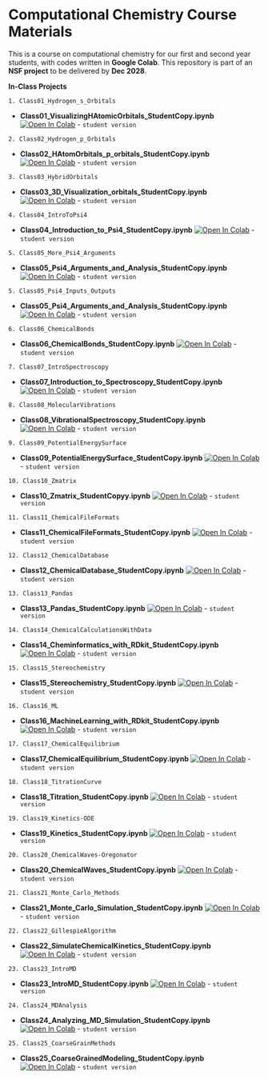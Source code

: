 # Computational Chemistry Course Materials

This is a course on computational chemistry for our first and second year students, with codes written in **Google Colab**. This repository is part of an **NSF project** to be delivered by **Dec 2028**.

**In-Class Projects**

```1. Class01_Hydrogen_s_Orbitals```
   - **Class01_VisualizingHAtomicOrbitals_StudentCopy.ipynb** [![Open In Colab](https://colab.research.google.com/assets/colab-badge.svg)](https://colab.research.google.com/drive/1MyDEeytYBL9o1FytkZa04YcmHUB2O5UM) - `student version`

```2. Class02_Hydrogen_p_Orbitals```
   - **Class02_HAtomOrbitals_p_orbitals_StudentCopy.ipynb** [![Open In Colab](https://colab.research.google.com/assets/colab-badge.svg)](https://colab.research.google.com/drive/1257SmfLtk9wrSwpTAxbGmtvkp4VUAyNk) - `student version`

```3. Class03_HybridOrbitals```
   - **Class03_3D_Visualization_orbitals_StudentCopy.ipynb** [![Open In Colab](https://colab.research.google.com/assets/colab-badge.svg)](https://colab.research.google.com/drive/1DXlY097DY2jBpwmEtv4Ql9RLLpeV9OcM) - `student version`
  
```4. Class04_IntroToPsi4```
   - **Class04_Introduction_to_Psi4_StudentCopy.ipynb** [![Open In Colab](https://colab.research.google.com/assets/colab-badge.svg)](https://colab.research.google.com/drive/1SRoADOJvN8MvLbzxmii8pBL4xuXCp-Bq) - `student version`
  
```5. Class05_More_Psi4_Arguments```
   - **Class05_Psi4_Arguments_and_Analysis_StudentCopy.ipynb** [![Open In Colab](https://colab.research.google.com/assets/colab-badge.svg)](https://colab.research.google.com/drive/18T6EgDIZnMsABpe57VSUpR6Vv923D_Hm) - `student version`

```5. Class05_Psi4_Inputs_Outputs```
   - **Class05_Psi4_Arguments_and_Analysis_StudentCopy.ipynb** [![Open In Colab](https://colab.research.google.com/assets/colab-badge.svg)](https://colab.research.google.com/drive/1wZsRbC85STheaNv7IoE7S2-6a2QQagq4) - `student version`

```6. Class06_ChemicalBonds```
   - **Class06_ChemicalBonds_StudentCopy.ipynb** [![Open In Colab](https://colab.research.google.com/assets/colab-badge.svg)](https://colab.research.google.com/drive/1gM67nmIFwcZu2hfnk7o7v_7UYrFKupTv) - `student version`
  
```7. Class07_IntroSpectroscopy```
   - **Class07_Introduction_to_Spectroscopy_StudentCopy.ipynb** [![Open In Colab](https://colab.research.google.com/assets/colab-badge.svg)](https://colab.research.google.com/drive/1iSB2lgv27O-7fnBgG1kwx-4p-ecNp9Kd) - `student version`
  
```8. Class08_MolecularVibrations```
   - **Class08_VibrationalSpectroscopy_StudentCopy.ipynb** [![Open In Colab](https://colab.research.google.com/assets/colab-badge.svg)](https://colab.research.google.com/drive/1ZrkRRlRegF8m6G1hXiNmfq4HpkcNBu86#scrollTo=XzX-v08vwj2h) - `student version`

```9. Class09_PotentialEnergySurface```
   - **Class09_PotentialEnergySurface_StudentCopy.ipynb** [![Open In Colab](https://colab.research.google.com/assets/colab-badge.svg)](https://colab.research.google.com/drive/1hAXyLoYKTLXgF32gUmItMcde6QEdGGru) - `student version`

```10. Class10_Zmatrix```
- **Class10_Zmatrix_StudentCopyy.ipynb** [![Open In Colab](https://colab.research.google.com/assets/colab-badge.svg)](https://colab.research.google.com/drive/1-ZDH_6DNnXSEW1bm1L1UUkNmLT6ESFnl) - `student version`
  
```11. Class11_ChemicalFileFormats```
   - **Class11_ChemicalFileFormats_StudentCopy.ipynb** [![Open In Colab](https://colab.research.google.com/assets/colab-badge.svg)](https://colab.research.google.com/drive/1zW7CpW6XEECx9UgsnuiIZHf6svQULCQO) - `student version`

```12. Class12_ChemicalDatabase```
   - **Class12_ChemicalDatabase_StudentCopy.ipynb** [![Open In Colab](https://colab.research.google.com/assets/colab-badge.svg)](https://colab.research.google.com/drive/1r4UnxHqPPpLrpYwag5l-6-iYzKHDQclz) - `student version`

```13. Class13_Pandas```
   - **Class13_Pandas_StudentCopy.ipynb** [![Open In Colab](https://colab.research.google.com/assets/colab-badge.svg)](https://colab.research.google.com/drive/1JlDWPC8RjBscDib7dIpLiNMZ_dZKKPV7) - `student version`

```14. Class14_ChemicalCalculationsWithData```
 - **Class14_Cheminformatics_with_RDkit_StudentCopy.ipynb** [![Open In Colab](https://colab.research.google.com/assets/colab-badge.svg)](https://colab.research.google.com/drive/1-a9HTe0ny9dxRbx-y5qWJ3Xo0PAQ0LmG) - `student version`
  
```15. Class15_Stereochemistry```
 - **Class15_Stereochemistry_StudentCopy.ipynb** [![Open In Colab](https://colab.research.google.com/assets/colab-badge.svg)](https://colab.research.google.com/drive/1R0IvzpZqVlIh4r5xKfZNx8sm7hDnIR8y) - `student version`

```16. Class16_ML```
 - **Class16_MachineLearning_with_RDkit_StudentCopy.ipynb** [![Open In Colab](https://colab.research.google.com/assets/colab-badge.svg)](https://colab.research.google.com/drive/1bD2oO3n0eZ5jBwHfa-qF6SuziinKRy4G) - `student version`
  
```17. Class17_ChemicalEquilibrium```
 - **Class17_ChemicalEquilibrium_StudentCopy.ipynb** [![Open In Colab](https://colab.research.google.com/assets/colab-badge.svg)](https://colab.research.google.com/drive/1NUw5E1xksQXJI9gPUEmjwtfNmkbOrIkW) - `student version`

```18. Class18_TitrationCurve```
 - **Class18_Titration_StudentCopy.ipynb** [![Open In Colab](https://colab.research.google.com/assets/colab-badge.svg)](https://colab.research.google.com/drive/1RXXMyVeh67AvsYplpRyRmJsOPDIUEgVe) - `student version`

```19. Class19_Kinetics-ODE```
   - **Class19_Kinetics_StudentCopy.ipynb** [![Open In Colab](https://colab.research.google.com/assets/colab-badge.svg)](https://colab.research.google.com/drive/1evq6Wh7NjIGLHnxiw3KE8D2-Y1Fs761H#scrollTo=80BEuNUtngjJ) - `student version`

```20. Class20_ChemicalWaves-Oregonator```
   - **Class20_ChemicalWaves_StudentCopy.ipynb** [![Open In Colab](https://colab.research.google.com/assets/colab-badge.svg)](https://colab.research.google.com/drive/1V7IUq5mqB_VRga_U5rXlE54YgGvSTc68) - `student version`
  
```21. Class21_Monte_Carlo_Methods```
  - **Class21_Monte_Carlo_Simulation_StudentCopy.ipynb** [![Open In Colab](https://colab.research.google.com/assets/colab-badge.svg)](https://colab.research.google.com/drive/1ngi2FjeITZi9p_plUhHZXJR_wei7CPyA#scrollTo=72jKIQiS0M8o) - `student version`

```22. Class22_GillespieAlgorithm```
  - **Class22_SimulateChemicalKinetics_StudentCopy.ipynb** [![Open In Colab](https://colab.research.google.com/assets/colab-badge.svg)](https://colab.research.google.com/drive/13-LcHaHCmgAB4dgap3suLNCIDPB1uO3F) - `student version`

```23. Class23_IntroMD```
  - **Class23_IntroMD_StudentCopy.ipynb** [![Open In Colab](https://colab.research.google.com/assets/colab-badge.svg)](https://colab.research.google.com/drive/1ZAsbNMnln-LKV4Be1i64RbjVjajZLTrw#scrollTo=LyG1tB-DeE2K) - `student version`

```24. Class24_MDAnalysis```
  - **Class24_Analyzing_MD_Simulation_StudentCopy.ipynb** [![Open In Colab](https://colab.research.google.com/assets/colab-badge.svg)](https://colab.research.google.com/drive/1itynq-iAsxunoKn-PL9lYGH6ANhR2YYa#scrollTo=LyG1tB-DeE2K) - `student version`
  
```25. Class25_CoarseGrainMethods```
 - **Class25_CoarseGrainedModeling_StudentCopy.ipynb** [![Open In Colab](https://colab.research.google.com/assets/colab-badge.svg)](https://colab.research.google.com/drive/198xlqH-ZVcN_VT3jaRIqlhBYVNN00QyH) - `student version`
